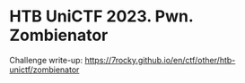 # HTB UniCTF 2023. Pwn. Zombienator

Challenge write-up: https://7rocky.github.io/en/ctf/other/htb-unictf/zombienator
